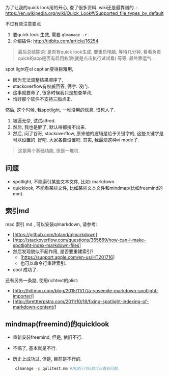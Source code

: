 为了让我的quick look用的开心, 查了很多资料. wiki还是最靠谱的. : https://en.wikipedia.org/wiki/Quick_Look#/Supported_file_types_by_default

不过有些注意要点

1. 要quick look 生效, 需要 `qlmanage -r` .
2. 介绍插件: http://tidbits.com/article/16254


> 最后总结陈词: 是否有quick look生成, 要重启电脑, 等待几分钟, 看看负责quick的app是否有启用权限(就是点击执行试试看) 等等, 最终靠运气.

spot light在el captian变得巨难用, 

- 因为无法调整结果顺序了,
- stackoverflow有权威回答, 俩字: 没门. 
- 这事就要命了, 很多时候我只是想查单词, 
- 恰好那个软件不支持三脂点击.

然后, 这个时候, 我spotlight, 一堆没用的信息. 恨死人了.

1. 被逼无奈, 试试alfred.
2. 然后, 我也是醉了, 默认啥都搜不出来.
3. 然后, 问了谷哥, stackoverflow,  原来他的逻辑是给予关键字的, 这些关键字是可以设置的. 好吧. 大家各自设置吧. 其实, 我最烦这种vi mode了.


> 这是两个基础功能, 但是一堆坑.

## 问题

- spotlight, 不能索引某些文本文件, 比如: markdown. 
- quicklook, 不能看某些文件, 比如某些文本文件和mindmap(比如freemind的mm).

## 索引md

mac 索引 md , 可以安装qlmarkdown, 请参考: 

- [https://github.com/toland/qlmarkdown]
- [http://stackoverflow.com/questions/365669/how-can-i-make-spotlight-index-markdown-files]
- 然后发现貌似不起作用, 是否要重建索引?
  - [https://support.apple.com/en-us/HT201716]
  - 也可以命令行重建索引.
- cool 成功了.

还有另外一条路, 使用richtext的plist:

- [http://hiltmon.com/blog/2015/11/17/a-yosemite-markdown-spotlight-importer/]
- [http://brettterpstra.com/2011/10/18/fixing-spotlight-indexing-of-markdown-content/]

## mindmap(freemind)的quicklook

- 重新安装freemind, 但是, 依旧不行.

- 不搞了, 基本就是不行.

- 历史上成功过, 但是, 目前是不行的.

  ```sh
   qlmanage -p qulitest.mm #用这行代码就可以看到问题.
  ```

  ​